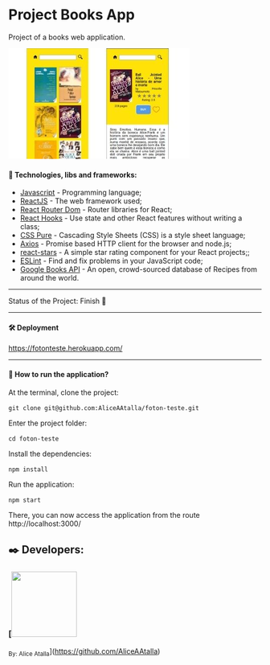 # Project Books App

Project of a books web application.

![image](./src/assets/image/Design.jpg)

#### 🚀 Technologies, libs and frameworks:

* [Javascript](https://www.javascript.com/) \- Programming language;
* [ReactJS](https://reactjs.org/) \- The web framework used;
* [React Router Dom](https://reactrouter.com/web/guides/) \- Router libraries for React;
* [React Hooks](https://reactjs.org/docs/hooks-intro.html) \- Use state and other React features without writing a class;
* [CSS Pure](https://developer.mozilla.org/en-US/docs/Web/CSS) \- Cascading Style Sheets \(CSS\) is a style sheet language;
* [Axios](https://github.com/axios/axios) \- Promise based HTTP client for the browser and node\.js;
* [react-stars](https://www.npmjs.com/package/react-stars) \- A simple star rating component for your React projects;;
* [ESLint](https://eslint.org/) \- Find and fix problems in your JavaScript code;
* [Google Books API](https://developers.google.com/books/docs/v1/using) \- An open\, crowd\-sourced database of Recipes from around the world\.

- - -

Status of the Project: Finish :star2:

- - -

#### 🛠️ Deployment

https://fotonteste.herokuapp.com/

- - -

#### 🔧 How to run the application?

At the terminal, clone the project:

```
git clone git@github.com:AliceAAtalla/foton-teste.git
```

Enter the project folder:

```
cd foton-teste
```

Install the dependencies:

```
npm install
```

Run the application:

```
npm start
```

There, you can now access the application from the route http://localhost:3000/

## ✒️ Developers:

### [<img src="https://avatars1.githubusercontent.com/u/62206355?s=460&amp;u=e29f8bf10bba8281c77e2d88df973eb25b55d76c&amp;v=4" width="130" height="130">

<sub>By: Alice Atalla</sub>](https://github.com/AliceAAtalla)